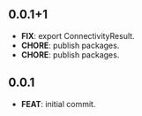 ## 0.0.1+1

 - **FIX**: export ConnectivityResult.
 - **CHORE**: publish packages.
 - **CHORE**: publish packages.

## 0.0.1

 - **FEAT**: initial commit.
